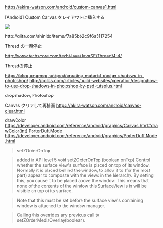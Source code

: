 <object data="https://youtu.be/ovXLw7PHBJA"
   width="560" height="315"></object>

https://akira-watson.com/android/custom-canvas1.html

[Android] Custom Canvas をレイアウトに挿入する

<img src="https://gyazo.com/6871bd83ab856b0cff95f290b4afeb88.png" />

http://qiita.com/shinido/items/f7a85bb2c9f6a5117254

Thread の一時停止

http://www.techscore.com/tech/Java/JavaSE/Thread/4-4/

Threadの停止


https://blog.omgmog.net/post/creating-material-design-shadows-in-photoshop/
http://coliss.com/articles/build-websites/operation/design/how-to-use-drop-shadows-in-photoshop-by-psd-tutsplus.html

dropshadow, Photoshop

Canvas クリアして再描画
https://akira-watson.com/android/canvas-clear.html

drawColor
https://developer.android.com/reference/android/graphics/Canvas.html#drawColor(int)
PorterDuff.Mode
https://developer.android.com/reference/android/graphics/PorterDuff.Mode.html

> setZOrderOnTop

> added in API level 5
void setZOrderOnTop (boolean onTop)
Control whether the surface view's surface is placed on top of its window. Normally it is placed behind the window, to allow it to (for the most part) appear to composite with the views in the hierarchy. By setting this, you cause it to be placed above the window. This means that none of the contents of the window this SurfaceView is in will be visible on top of its surface.

> Note that this must be set before the surface view's containing window is attached to the window manager.

> Calling this overrides any previous call to setZOrderMediaOverlay(boolean).